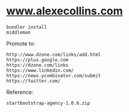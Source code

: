 www.alexecollins.com
====================

	bundler install
	middleman

Promote to:

	http://www.dzone.com/links/add.html
	https://plus.google.com
	https://dzone.com/links
	https://www.linkedin.com/
	https://news.ycombinator.com/submit
	https://twitter.com/

Reference:

	startbootstrap-agency-1.0.6.zip

